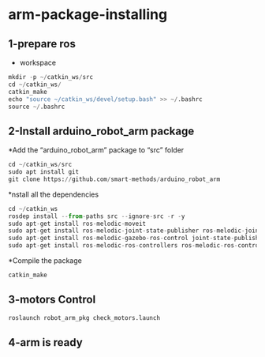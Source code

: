 # arm-package-installing
## 1-prepare ros
* workspace
~~~python
mkdir -p ~/catkin_ws/src
cd ~/catkin_ws/
catkin_make
echo "source ~/catkin_ws/devel/setup.bash" >> ~/.bashrc
source ~/.bashrc
~~~
## 2-Install arduino_robot_arm package
*Add the “arduino_robot_arm” package to “src” folder
~~~python
cd ~/catkin_ws/src
sudo apt install git
git clone https://github.com/smart-methods/arduino_robot_arm 
~~~
*nstall all the dependencies
~~~python
cd ~/catkin_ws
rosdep install --from-paths src --ignore-src -r -y
sudo apt-get install ros-melodic-moveit
sudo apt-get install ros-melodic-joint-state-publisher ros-melodic-joint-state-publisher-gui
sudo apt-get install ros-melodic-gazebo-ros-control joint-state-publisher
sudo apt-get install ros-melodic-ros-controllers ros-melodic-ros-control
~~~
*Compile the package
~~~python
catkin_make
~~~
## 3-motors Control
~~~python
roslaunch robot_arm_pkg check_motors.launch
~~~
## 4-arm is ready
